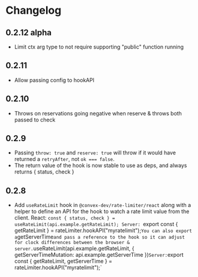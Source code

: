 # Changelog

## 0.2.12 alpha

- Limit ctx arg type to not require supporting "public" function running

## 0.2.11

- Allow passing config to hookAPI

## 0.2.10

- Throws on reservations going negative when reserve & throws both passed to check

## 0.2.9

- Passing `throw: true` and `reserve: true` will throw if it would have returned a `retryAfter`,
  not `ok === false`.
- The return value of the hook is now stable to use as deps, and always returns { status, check }

## 0.2.8

- Add `useRateLimit` hook in `@convex-dev/rate-limiter/react` along with a helper
  to define an API for the hook to watch a rate limit value from the client.
  React: `const { status, check } = useRateLimit(api.example.getRateLimit);
  Server: `export const { getRateLimit } = rateLimiter.hookAPI("myratelimit");`
  You can also export a `getServerTime` and pass a reference to the hook so it can
  adjust for clock differences between the browser & server.
  `useRateLimit(api.example.getRateLimit, { getServerTimeMutation: api.example.getServerTime })`
  Server: `export const { getRateLimit, getServerTime } = rateLimiter.hookAPI("myratelimit");`

